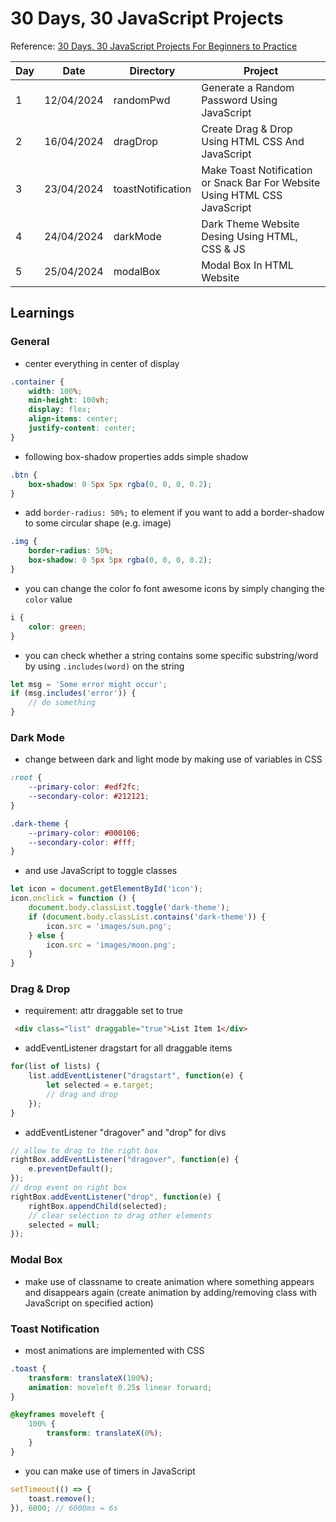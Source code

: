# 30 Days, 30 JavaScript Projects

Reference: [30 Days, 30 JavaScript Projects For Beginners to Practice](https://www.youtube.com/playlist?list=PLjwm_8O3suyOgDS_Z8AWbbq3zpCmR-WE9)

| Day | Date | Directory | Project |
|-----|------|-----------|---------|
| 1   | 12/04/2024 | randomPwd | Generate a Random Password Using JavaScript |
| 2   | 16/04/2024 | dragDrop  | Create Drag & Drop Using HTML CSS And JavaScript |
| 3   | 23/04/2024 | toastNotification | Make Toast Notification or Snack Bar For Website Using HTML CSS JavaScript |
| 4   | 24/04/2024 | darkMode | Dark Theme Website Desing Using HTML, CSS & JS |
| 5   | 25/04/2024 | modalBox | Modal Box In HTML Website |

## Learnings
### General
- center everything in center of display
```CSS
.container {
    width: 100%;
    min-height: 100vh;
    display: flex;
    align-items: center;
    justify-content: center;
}
```
- following box-shadow properties adds simple shadow
```CSS
.btn {
    box-shadow: 0 5px 5px rgba(0, 0, 0, 0.2);
}
```
- add `border-radius: 50%;` to element if you want to add a border-shadow to some circular shape (e.g. image)
```CSS
.img {
    border-radius: 50%;
    box-shadow: 0 5px 5px rgba(0, 0, 0, 0.2);
}
```
- you can change the color fo font awesome icons by simply changing the `color` value
```CSS
i {
    color: green;
}
```
- you can check whether a string contains some specific substring/word by using `.includes(word)` on the string
```JavaScript
let msg = 'Some error might occur';
if (msg.includes('error')) {
    // do something
}
```

### Dark Mode
- change between dark and light mode by making use of variables in CSS
```CSS
:root {
    --primary-color: #edf2fc;
    --secondary-color: #212121;    
}

.dark-theme {
    --primary-color: #000106;
    --secondary-color: #fff;
}
```
- and use JavaScript to toggle classes
```JavaScript
let icon = document.getElementById('icon');
icon.onclick = function () {
    document.body.classList.toggle('dark-theme');
    if (document.body.classList.contains('dark-theme')) {
        icon.src = 'images/sun.png';
    } else {
        icon.src = 'images/moon.png';
    }
}
```

### Drag & Drop
- requirement: attr draggable set to true
```HTML
 <div class="list" draggable="true">List Item 1</div>
```
- addEventListener dragstart for all draggable items
```JavaScript
for(list of lists) {
    list.addEventListener("dragstart", function(e) {
        let selected = e.target;
        // drag and drop
    });
}
```
- addEventListener "dragover" and "drop" for divs
```JavaScript
// allow to drag to the right box
rightBox.addEventListener("dragover", function(e) {
    e.preventDefault();
});
// drop event on right box
rightBox.addEventListener("drop", function(e) {
    rightBox.appendChild(selected);
    // clear selection to drag other elements
    selected = null;
});
```

### Modal Box
- make use of classname to create animation where something appears and disappears again (create animation by adding/removing class with JavaScript on specified action)

### Toast Notification
- most animations are implemented with CSS
```CSS
.toast {
    transform: translateX(100%);
    animation: moveleft 0.25s linear forward;
}

@keyframes moveleft {
    100% {
        transform: translateX(0%);
    }
}
```
- you can make use of timers in JavaScript
```JavaScript
setTimeout(() => {
    toast.remove();
}), 6000; // 6000ms = 6s
```